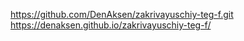 https://github.com/DenAksen/zakrivayuschiy-teg-f.git
https://denaksen.github.io/zakrivayuschiy-teg-f/